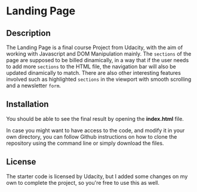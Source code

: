 # Landing Page

## Description

The Landing Page is a final course Project from Udacity, with the aim of working with Javascript and DOM Manipulation mainly.
The `sections` of the page are supposed to be billed dinamically, in a way that if the user needs to add more `sections` to the HTML file, the navigation bar will also be updated dinamically to match.
There are also other interesting features involved such as highlighted `sections` in the viewport with smooth scrolling and a newsletter `form`.

## Installation

You should be able to see the final result by opening the **index.html** file.

In case you might want to have access to the code, and modify it in your own directory, you can follow Github instructions on how to clone the repository using the command line or simply download the files.

## License

The starter code is licensed by Udacity, but I added some changes on my own to complete the project, so you're free to use this as well.
